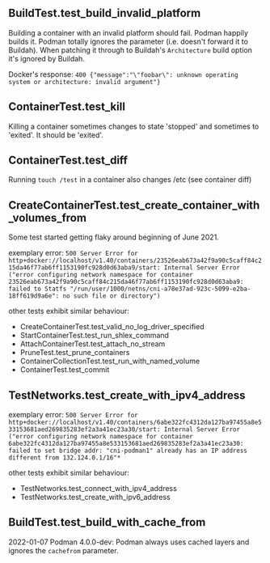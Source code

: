 ## BuildTest.test_build_invalid_platform

Building a container with an invalid platform should fail. Podman happily builds it.
Podman totally ignores the parameter (i.e. doesn't forward it to Buildah).
When patching it through to Buildah's `Architecture` build option it's ignored by Buildah.

Docker's response:
`400 {"message":"\"foobar\": unknown operating system or architecture: invalid argument"}`



## ContainerTest.test_kill

Killing a container sometimes changes to state 'stopped' and sometimes to 'exited'.
It should be 'exited'.



## ContainerTest.test_diff

Running `touch /test` in a container also changes /etc (see container diff)



## CreateContainerTest.test_create_container_with_volumes_from

Some test started getting flaky around beginning of June 2021.

exemplary error:
`500 Server Error for http+docker://localhost/v1.40/containers/23526eab673a42f9a90c5caff84c215da46f77ab6ff1153190fc928d0d63aba9/start: Internal Server Error ("error configuring network namespace for container 23526eab673a42f9a90c5caff84c215da46f77ab6ff1153190fc928d0d63aba9: failed to Statfs "/run/user/1000/netns/cni-a78e37ad-923c-5099-e2ba-18ff619d9a6e": no such file or directory")`

other tests exhibit similar behaviour:
- CreateContainerTest.test_valid_no_log_driver_specified
- StartContainerTest.test_run_shlex_command
- AttachContainerTest.test_attach_no_stream
- PruneTest.test_prune_containers
- ContainerCollectionTest.test_run_with_named_volume
- ContainerTest.test_commit



## TestNetworks.test_create_with_ipv4_address

exemplary error:
`500 Server Error for http+docker://localhost/v1.40/containers/6abe322fc4312da127ba97455a8e533153681aed269835283ef2a3a41ec23a30/start: Internal Server Error ("error configuring network namespace for container 6abe322fc4312da127ba97455a8e533153681aed269835283ef2a3a41ec23a30: failed to set bridge addr: "cni-podman1" already has an IP address different from 132.124.0.1/16"*`

other tests exhibit similar behaviour:
- TestNetworks.test_connect_with_ipv4_address
- TestNetworks.test_create_with_ipv6_address



## BuildTest.test_build_with_cache_from

2022-01-07 Podman 4.0.0-dev:
Podman always uses cached layers and ignores the `cachefrom` parameter.
